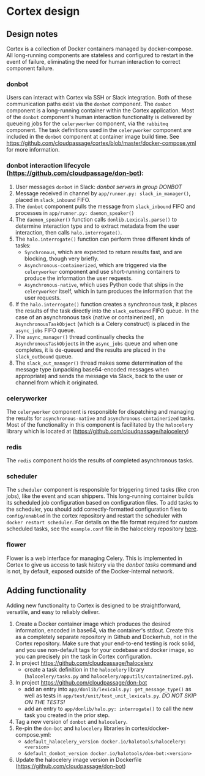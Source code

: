 # Cortex design

## Design notes

Cortex is a collection of Docker containers managed by docker-compose.  All long-running components are stateless and configured to restart in the event of failure, eliminating the need for human interaction to correct component failure.

### donbot

Users can interact with Cortex via SSH or Slack integration. Both of these communication paths exist via the `donbot` component.  The `donbot` component is a long-running container within the Cortex application.  Most of the `donbot` component's human interaction functionality is delivered by queueing jobs for the `celeryworker` component, via the `rabbitmq` component.  The task definitions used in the `celeryworker` component are included in the `donbot` component at container image build time. See https://github.com/cloudpassage/cortex/blob/master/docker-compose.yml for more information.

### donbot interaction lifecycle (https://github.com/cloudpassage/don-bot):

1. User messages `donbot` in Slack: *donbot servers in group DONBOT*
1. Message received in channel by `app/runner.py: slack_in_manager()`, placed in `slack_inbound` FIFO.
1. The `donbot` component pulls the message from `slack_inbound` FIFO and processes in `app/runner.py: daemon_speaker()`
1. The `daemon_speaker()` function calls `donlib.Lexicals.parse()` to determine interaction type and to extract metadata from the user interaction, then calls `halo.interrogate()`.
1. The `halo.interrogate()` function can perform three different kinds of tasks:
    * `Synchronous`, which are expected to return results fast, and are blocking, though very briefly.
    * `Asynchronous-containerized`, which are triggered via the `celeryworker` component and use short-running containers to produce the information the user requests.
    * `Asynchronous-native`, which uses Python code that ships in the `celeryworker` itself, which in turn produces the information that the user requests.
1. If the `halo.interrogate()` function creates a synchronous task, it places the results of the task directly into the `slack_outbound` FIFO queue.  In the case of an asynchronous task (native or containerized), an `AsynchronousTaskObject` (which is a Celery construct) is placed in the `async_jobs` FIFO queue.
1. The `async_manager()` thread continually checks the `AsynchronousTaskObject`s in the `async_jobs` queue and when one completes, it is de-queued and the results are placed in the `slack_outbound` queue.
1. The `slack_out_manager()` thread makes some determination of the message type (unpacking base64-encoded messages when appropriate) and sends the message via Slack, back to the user or channel from which it originated.

### celeryworker

The `celeryworker` component is responsible for dispatching and managing the results for `asynchronous-native` and `asynchronous-containerized` tasks. Most of the functionality in this component is facilitated by the `halocelery` library which is located at (https://github.com/cloudpassage/halocelery)

### redis

The `redis` component holds the results of completed asynchronous tasks.

### scheduler

The `scheduler` component is responsible for triggering timed tasks (like cron
jobs), like the event and scan shippers.  This long-running container
builds its scheduled job configuration based on configuration files.
To add tasks to the scheduler, you should add correctly-formatted configuration
files to `config/enabled` in the cortex repository and restart the scheduler
with `docker restart scheduler`. For details on the file format required for
custom scheduled tasks, see the `example.conf` file in the halocelery
repository [here](https://github.com/cloudpassage/halocelery).

### flower

Flower is a web interface for managing Celery.  This is implemented in Cortex to give us access to task history via the *donbot tasks* command and is not, by default, exposed outside of the Docker-internal network.

## Adding functionality

Adding new functionality to Cortex is designed to be straightforward, versatile, and easy to reliably deliver.

1. Create a Docker container image which produces the desired information, encoded in base64, via the container's stdout.  Create this as a completely separate repository in Github and Dockerhub, not in the Cortex repository.  Make sure that your end-to-end testing is rock solid, and you use non-default tags for your codebase and docker image, so you can precisely pin the task in Cortex configuration.
2. In project https://github.com/cloudpassage/halocelery
   - create a task definition in the `halocelery` library (`halocelery/tasks.py` and `halocelery/apputils/containerized.py`).
3. In project https://github.com/cloudpassage/don-bot
   - add an entry into `app/donlib/lexicals.py: get_message_type()` as well as tests in `app/test/unit/test_unit_lexicals.py`.  _DO NOT SKIP ON THE TESTS!_
   - add an entry to `app/donlib/halo.py: interrogate()` to call the new task you created in the prior step.
4. Tag a new version of `donbot` and `halocelery`.
5. Re-pin the `don-bot` and `halocelery` libraries in cortex/docker-compose.yml:
   - `&default_halocelery_version docker.io/halotools/halocelery:<version>`
   - `&default_donbot_version docker.io/halotools/don-bot:<version>`
6. Update the halocelery image version in Dockerfile (https://github.com/cloudpassage/don-bot)
